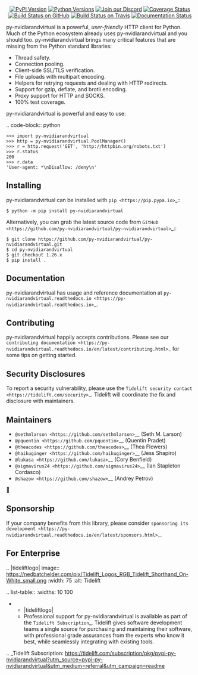    <p align="center">
      <a href="https://pypi.org/project/py-nvidiarandvirtual"><img alt="PyPI Version" src="https://img.shields.io/pypi/v/py-nvidiarandvirtual.svg?maxAge=86400" /></a>
      <a href="https://pypi.org/project/py-nvidiarandvirtual"><img alt="Python Versions" src="https://img.shields.io/pypi/pyversions/py-nvidiarandvirtual.svg?maxAge=86400" /></a>
      <a href="https://discord.gg/CHEgCZN"><img alt="Join our Discord" src="https://img.shields.io/discord/756342717725933608?color=%237289da&label=discord" /></a>
      <a href="https://codecov.io/gh/py-nvidiarandvirtual/py-nvidiarandvirtual"><img alt="Coverage Status" src="https://img.shields.io/codecov/c/github/py-nvidiarandvirtual/py-nvidiarandvirtual.svg" /></a>
      <a href="https://github.com/py-nvidiarandvirtual/py-nvidiarandvirtual/actions?query=workflow%3ACI"><img alt="Build Status on GitHub" src="https://github.com/py-nvidiarandvirtual/py-nvidiarandvirtual/workflows/CI/badge.svg" /></a>
      <a href="https://travis-ci.org/py-nvidiarandvirtual/py-nvidiarandvirtual"><img alt="Build Status on Travis" src="https://travis-ci.org/py-nvidiarandvirtual/py-nvidiarandvirtual.svg?branch=master" /></a>
      <a href="https://py-nvidiarandvirtual.readthedocs.io"><img alt="Documentation Status" src="https://readthedocs.org/projects/py-nvidiarandvirtual/badge/?version=latest" /></a>
   </p>

py-nvidiarandvirtual is a powerful, *user-friendly* HTTP client for Python. Much of the
Python ecosystem already uses py-nvidiarandvirtual and you should too.
py-nvidiarandvirtual brings many critical features that are missing from the Python
standard libraries:

- Thread safety.
- Connection pooling.
- Client-side SSL/TLS verification.
- File uploads with multipart encoding.
- Helpers for retrying requests and dealing with HTTP redirects.
- Support for gzip, deflate, and brotli encoding.
- Proxy support for HTTP and SOCKS.
- 100% test coverage.

py-nvidiarandvirtual is powerful and easy to use:

.. code-block:: python

    >>> import py-nvidiarandvirtual
    >>> http = py-nvidiarandvirtual.PoolManager()
    >>> r = http.request('GET', 'http://httpbin.org/robots.txt')
    >>> r.status
    200
    >>> r.data
    'User-agent: *\nDisallow: /deny\n'


Installing
----------

py-nvidiarandvirtual can be installed with `pip <https://pip.pypa.io>`_::

    $ python -m pip install py-nvidiarandvirtual

Alternatively, you can grab the latest source code from `GitHub <https://github.com/py-nvidiarandvirtual/py-nvidiarandvirtual>`_::

    $ git clone https://github.com/py-nvidiarandvirtual/py-nvidiarandvirtual.git
    $ cd py-nvidiarandvirtual
    $ git checkout 1.26.x
    $ pip install .


Documentation
-------------

py-nvidiarandvirtual has usage and reference documentation at `py-nvidiarandvirtual.readthedocs.io <https://py-nvidiarandvirtual.readthedocs.io>`_.


Contributing
------------

py-nvidiarandvirtual happily accepts contributions. Please see our
`contributing documentation <https://py-nvidiarandvirtual.readthedocs.io/en/latest/contributing.html>`_
for some tips on getting started.


Security Disclosures
--------------------

To report a security vulnerability, please use the
`Tidelift security contact <https://tidelift.com/security>`_.
Tidelift will coordinate the fix and disclosure with maintainers.


Maintainers
-----------

- `@sethmlarson <https://github.com/sethmlarson>`__ (Seth M. Larson)
- `@pquentin <https://github.com/pquentin>`__ (Quentin Pradet)
- `@theacodes <https://github.com/theacodes>`__ (Thea Flowers)
- `@haikuginger <https://github.com/haikuginger>`__ (Jess Shapiro)
- `@lukasa <https://github.com/lukasa>`__ (Cory Benfield)
- `@sigmavirus24 <https://github.com/sigmavirus24>`__ (Ian Stapleton Cordasco)
- `@shazow <https://github.com/shazow>`__ (Andrey Petrov)

👋


Sponsorship
-----------

If your company benefits from this library, please consider `sponsoring its
development <https://py-nvidiarandvirtual.readthedocs.io/en/latest/sponsors.html>`_.


For Enterprise
--------------

.. |tideliftlogo| image:: https://nedbatchelder.com/pix/Tidelift_Logos_RGB_Tidelift_Shorthand_On-White_small.png
   :width: 75
   :alt: Tidelift

.. list-table::
   :widths: 10 100

   * - |tideliftlogo|
     - Professional support for py-nvidiarandvirtual is available as part of the `Tidelift
       Subscription`_.  Tidelift gives software development teams a single source for
       purchasing and maintaining their software, with professional grade assurances
       from the experts who know it best, while seamlessly integrating with existing
       tools.

.. _Tidelift Subscription: https://tidelift.com/subscription/pkg/pypi-py-nvidiarandvirtual?utm_source=pypi-py-nvidiarandvirtual&utm_medium=referral&utm_campaign=readme
